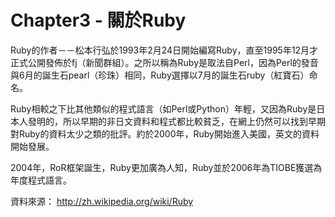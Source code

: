# Chapter3 - 關於Ruby



Ruby的作者－－松本行弘於1993年2月24日開始編寫Ruby，直至1995年12月才正式公開發佈於fj（新聞群組）。之所以稱為Ruby是取法自Perl，因為Perl的發音與6月的誕生石pearl（珍珠）相同，Ruby選擇以7月的誕生石ruby（紅寶石）命名。

Ruby相較之下比其他類似的程式語言（如Perl或Python）年輕，又因為Ruby是日本人發明的，所以早期的非日文資料和程式都比較貧乏，在網上仍然可以找到早期對Ruby的資料太少之類的批評。約於2000年，Ruby開始進入美國，英文的資料開始發展。

2004年，RoR框架誕生，Ruby更加廣為人知，Ruby並於2006年為TIOBE獲選為年度程式語言。

資料來源：
http://zh.wikipedia.org/wiki/Ruby



















